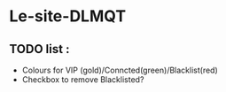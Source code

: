 # **Le-site-DLMQT**

## TODO list :

- Colours for VIP (gold)/Conncted(green)/Blacklist(red)
- Checkbox to remove Blacklisted?
